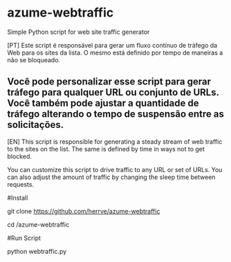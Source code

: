 # azume-webtraffic
Simple Python script for web site traffic generator


[PT]
Este script é responsável para gerar um fluxo contínuo de tráfego da Web para os sites da lista. O mesmo está definido por tempo de maneiras a não se bloqueado.

Você pode personalizar esse script para gerar tráfego para qualquer URL ou conjunto de URLs. Você também pode ajustar a quantidade de tráfego alterando o tempo de suspensão entre as solicitações.
------------------------

[EN]
This script is responsible for generating a steady stream of web traffic to the sites on the list. The same is defined by time in ways not to get blocked.

You can customize this script to drive traffic to any URL or set of URLs. You can also adjust the amount of traffic by changing the sleep time between requests.

#Install

git clone https://github.com/herrve/azume-webtraffic

cd /azume-webtraffic

#Run Script

python webtraffic.py

